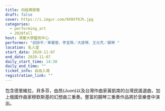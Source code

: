 ```yaml
---
title: 向經典致敬
draft: false
cover: https://i.imgur.com/9X9Xf0Jh.jpg
categories:
  - performing_art
  - 2020fall
host: 清華大學藝術中心
performer: "邱詩平／單簧管、李宜珮／大提琴、王允芃／鋼琴 "
location: 名人堂
start_date: 2020-11-07
end_date: 2020-11-07
daily_start_time: 14:30
daily_end_time: ""
ticket_info: 自由入場
registration_link: ""
---
```

包含德里維拉，貝多芬，由昂(Juon)以及台灣作曲家黃凱南的台灣民謠選曲，加上俄國作曲家穆欽斯基的幻想曲三重奏。豐富的鋼琴三重奏作品將於音樂會中演出。